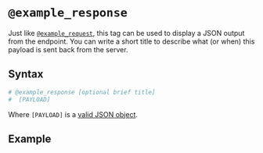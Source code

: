 # `@example_response`

Just like [`@example_request`](#Tags/doc/tags/example_request.md), this tag can be used to display a JSON output from the endpoint. You can write a short title to describe what (or when) this payload is sent back from the server.

## Syntax

```ruby
# @example_response [optional brief title]
#  [PAYLOAD]
```

Where `[PAYLOAD]` is a [valid JSON object](#/API/JSON_objects.md).

## Example

